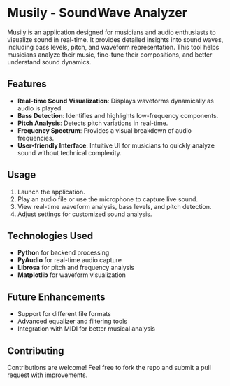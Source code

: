 # Musily - SoundWave Analyzer

Musily is an application designed for musicians and audio enthusiasts to visualize sound in real-time. It provides detailed insights into sound waves, including bass levels, pitch, and waveform representation. This tool helps musicians analyze their music, fine-tune their compositions, and better understand sound dynamics.

## Features

- **Real-time Sound Visualization**: Displays waveforms dynamically as audio is played.
- **Bass Detection**: Identifies and highlights low-frequency components.
- **Pitch Analysis**: Detects pitch variations in real-time.
- **Frequency Spectrum**: Provides a visual breakdown of audio frequencies.
- **User-friendly Interface**: Intuitive UI for musicians to quickly analyze sound without technical complexity.

## Usage
1. Launch the application.
2. Play an audio file or use the microphone to capture live sound.
3. View real-time waveform analysis, bass levels, and pitch detection.
4. Adjust settings for customized sound analysis.

## Technologies Used
- **Python** for backend processing
- **PyAudio** for real-time audio capture
- **Librosa** for pitch and frequency analysis
- **Matplotlib** for waveform visualization

## Future Enhancements
- Support for different file formats
- Advanced equalizer and filtering tools
- Integration with MIDI for better musical analysis

## Contributing
Contributions are welcome! Feel free to fork the repo and submit a pull request with improvements.

